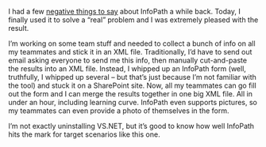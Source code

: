 I had a few [negative things to
say](http://devhawk.net/PermaLink.aspx?guid=dfc79478-f78f-4c4c-b105-02efd3d5a058)
about InfoPath a while back. Today, I finally used it to solve a “real”
problem and I was extremely pleased with the result.

I’m working on some team stuff and needed to collect a bunch of info on
all my teammates and stick it in an XML file. Traditionally, I’d have to
send out email asking everyone to send me this info, then manually
cut-and-paste the results into an XML file. Instead, I whipped up an
InfoPath form (well, truthfully, I whipped up several – but that’s just
because I’m not familiar with the tool) and stuck it on a SharePoint
site. Now, all my teammates can go fill out the form and I can merge the
results together in one big XML file. All in under an hour, including
learning curve. InfoPath even supports pictures, so my teammates can
even provide a photo of themselves in the form.

I’m not exactly uninstalling VS.NET, but it’s good to know how well
InfoPath hits the mark for target scenarios like this one.
